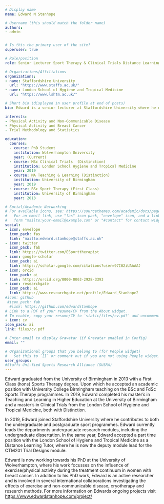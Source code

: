 ```yaml
---
# Display name
name: Edward N Stanhope

# Username (this should match the folder name)
authors:
- admin


# Is this the primary user of the site?
superuser: true

# Role/position
role: Senior Lecturer Sport Therapy & Clinical Trials Distance Learning Tutor

# Organizations/Affiliations
organizations:
- name: Staffordshire University
  url: "https://www.staffs.ac.uk/"
- name: London School of Hygiene and Tropical Medicine
  url: "https://www.lshtm.ac.uk/"

# Short bio (displayed in user profile at end of posts)
bio: Edward is a senior lecturer at Staffordshire University where he delivers on the Undergraduate Sport Therapy and MSc Applied Research Programs. Edwards knowledge in trial methodology and statistics sees him oversee the dissertation module for all students registered on programs in the sport department. Edwards supervises a number of students conducting research on the BSc Sport Therapy, MSc Applied Reseach and MSc Sport and Exercise programs. Edward has a particular research interest in the effects of physcial activity and patients with non-communicable diseases. Edward is currently undertaking a PhD which explores the effects of physical activity in breast cancer patients across their treatment continuum. 

interests:
- Physical Activity and Non-Communicable Disease
- Physical Activity and Breast Cancer
- Trial Methodology and Statistics

education:
  courses:
  - course: PhD Student
    institution: Wolverhampton University
    year: (Current)
  - course: MSc Clinical Trials  (Distinction)
    institution: London School Hygiene and Tropical Medicine
    year: 2019
  - course: MA Teaching & Learning (Distinction)
    institution: University of Birmingham
    year: 2019
  - course: BSc Sport Therapy (First Class)
    institution: University of Birmingham
    year: 2013

# Social/Academic Networking
# For available icons, see: https://sourcethemes.com/academic/docs/page-builder/#icons
#   For an email link, use "fas" icon pack, "envelope" icon, and a link in the
#   form "mailto:your-email@example.com" or "#contact" for contact widget.
social:
- icon: envelope
  icon_pack: fas
  link: "mailto:edward.stanhope@staffs.ac.uk"
- icon: twitter
  icon_pack: fab
  link: https://twitter.com/ESporttherapist
- icon: google-scholar
  icon_pack: ai
  link: https://scholar.google.com/citations?user=97I02iUAAAAJ
- icon: orcid
  icon_pack: ai
  link: https://orcid.org/0000-0003-2928-3393
- icon: researchgate
  icon_pack: ai
  link: https://www.researchgate.net/profile/Edward_Stanhope2
#icon: github
 #icon_pack: fab
  #link: https://github.com/edwardstanhope
# Link to a PDF of your resume/CV from the About widget.
# To enable, copy your resume/CV to `static/files/cv.pdf` and uncomment the lines below.
- icon: cv
icon_pack: ai
link: files/cv.pdf

# Enter email to display Gravatar (if Gravatar enabled in Config)
email: ""

# Organizational groups that you belong to (for People widget)
#   Set this to `[]` or comment out if you are not using People widget.
user_groups:
#Staffs Uni-fied Sports Research Alliance (SUSRA)
---
```

Edward graduated from the University of Birmingham in 2013 with a First Class (hons) Sports Therapy degree. Upon which he accepted an academic position with University College Birmingham teaching on the BSc and FdSc Sports Therapy programmes. In 2019, Edward completed his master’s in Teaching and Learning in Higher Education at the University of Birmingham and a master’s in Clinical Trials from the London School of Hygiene and Tropical Medicine, both with Distinction. 

In 2019, Edward joined Staffordshire University where he contributes to both the undergraduate and postgraduate sport programmes. Edward currently leads the departments undergraduate research modules, including the undergraduate dissertation. In the same year, Edward accepted a part time position with the London School of Hygiene and Tropical Medicine as a Distance Learning Tutor, where he is now the deputy module lead for the CTM201 Trial Designs module. 

Edward is now working towards his PhD at the University of Wolverhampton, where his work focusses on the influence of exercise/physical activity during the treatment continuum in women with breast cancer.
In addition to his PhD work, Edward is an active researcher and is involved in several international collaborations investigating the effects of exercise and non-communicable disease, cryotherapy and research methods. For more information on Edwards ongoing projects visit https://www.edwardstanhope.com/project/ 

